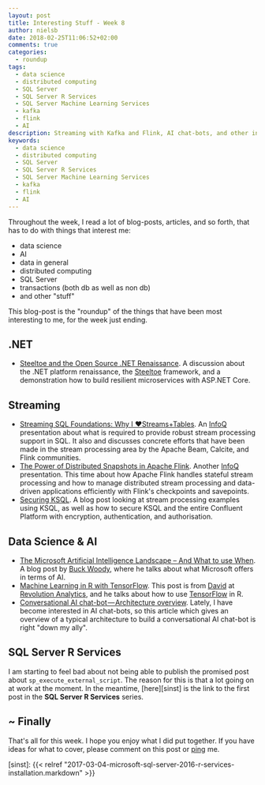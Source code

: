 ```yaml
---
layout: post
title: Interesting Stuff - Week 8
author: nielsb
date: 2018-02-25T11:06:52+02:00
comments: true
categories:
  - roundup
tags:
  - data science
  - distributed computing
  - SQL Server
  - SQL Server R Services
  - SQL Server Machine Learning Services
  - kafka
  - flink
  - AI
description: Streaming with Kafka and Flink, AI chat-bots, and other interesting things!
keywords:
  - data science
  - distributed computing
  - SQL Server
  - SQL Server R Services
  - SQL Server Machine Learning Services
  - kafka
  - flink
  - AI   
---
```


Throughout the week, I read a lot of blog-posts, articles, and so forth, that has to do with things that interest me:

* data science
* AI
* data in general
* distributed computing
* SQL Server
* transactions (both db as well as non db)
* and other "stuff"

This blog-post is the "roundup" of the things that have been most interesting to me, for the week just ending.

<!--more-->

## .NET

* [Steeltoe and the Open Source .NET Renaissance][1]. A discussion about the .NET platform renaissance, the [Steeltoe][2] framework, and a demonstration how to build resilient microservices with ASP.NET Core.

## Streaming

* [Streaming SQL Foundations: Why I ❤Streams+Tables][3]. An [InfoQ][iq] presentation about what is required to provide robust stream processing support in SQL. It also and discusses concrete efforts that have been made in the stream processing area by the Apache Beam, Calcite, and Flink communities.
* [The Power of Distributed Snapshots in Apache Flink][4]. Another [InfoQ][iq] presentation. This time about how Apache Flink handles stateful stream processing and how to manage distributed stream processing and data-driven applications efficiently with Flink's checkpoints and savepoints.
* [Securing KSQL][5]. A blog post looking at stream processing examples using KSQL, as well as how to secure KSQL and the entire Confluent Platform with encryption, authentication, and authorisation.

## Data Science & AI

* [The Microsoft Artificial Intelligence Landscape – And What to use When][6]. A blog post by [Buck Woody][buckw], where he talks about what Microsoft offers in terms of AI.
* [Machine Learning in R with TensorFlow][7]. This post is from [David][revod] at [Revolution Analytics][re], and he talks about how to use [TensorFlow][8] in R.
* [Conversational AI chat-bot — Architecture overview][9]. Lately, I have become interested in AI chat-bots, so this article which gives an overview of a typical architecture to build a conversational AI chat-bot is right "down my ally".

## SQL Server R Services

I am starting to feel bad about not being able to publish the promised post about `sp_execute_external_script`. The reason for this is that a lot going on at work at the moment. In the meantime, [here][sinst] is the link to the first post in the **SQL Server R Services** series. 

## ~ Finally

That's all for this week. I hope you enjoy what I did put together. If you have ideas for what to cover, please comment on this post or [ping][ma] me.

[ma]: mailto:niels.it.berglund@gmail.com
[mp]: https://blog.acolyer.org
[iq]: https://www.infoq.com/
[ew]: http://sqlonice.com/
[re]: http://blog.revolutionanalytics.com
[sqsk]: https://www.sqlskills.com

[jovpop]: https://twitter.com/JovanPop_MSFT
[bobw]: https://twitter.com/bobwardms
[revod]: https://twitter.com/revodavid
[lonny]: https://twitter.com/sqL_handLe
[ewtw]: https://twitter.com/sqlOnIce
[buckw]: https://twitter.com/BuckWoodyMSFT
[mattw]: https://twitter.com/matthewwarren
[murba]: https://twitter.com/muratdemirbas
[daveda]: https://twitter.com/davidthecoder
[adcol]: https://twitter.com/adriancolyer
[jesrod]: https://twitter.com/jrdothoughts
[tomaz]: https://twitter.com/tomaz_tsql
[dataart]: https://twitter.com/dataartisans

[sinst]: {{< relref "2017-03-04-microsoft-sql-server-2016-r-services-installation.markdown" >}}

[1]: https://www.infoq.com/presentations/steeltoe-net-microservices
[2]: https://steeltoe.io/
[3]: https://www.infoq.com/presentations/beam-model-stream-table=theory
[4]: https://www.infoq.com/presentations/distributed-stream-processing-flink
[5]: https://www.confluent.io/blog/securing-ksql/
[6]: https://blogs.msdn.microsoft.com/buckwoody/2018/02/22/the-microsoft-artificial-intelligence-landscape-and-what-to-use-when/
[7]: http://blog.revolutionanalytics.com/2018/02/r-with-tensorflow.html
[8]: https://www.tensorflow.org/
[9]: https://towardsdatascience.com/architecture-overview-of-a-conversational-ai-chat-bot-4ef3dfefd52e


